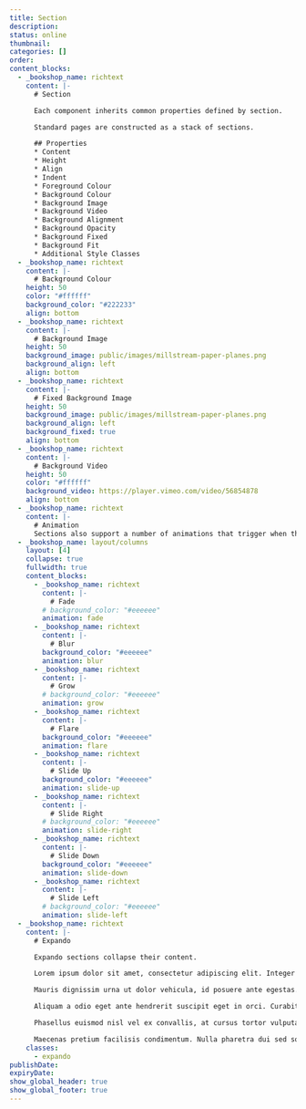 ```yaml
---
title: Section
description:
status: online
thumbnail:
categories: []
order:
content_blocks:
  - _bookshop_name: richtext
    content: |-
      # Section

      Each component inherits common properties defined by section.

      Standard pages are constructed as a stack of sections. 

      ## Properties
      * Content
      * Height
      * Align
      * Indent
      * Foreground Colour
      * Background Colour
      * Background Image
      * Background Video
      * Background Alignment
      * Background Opacity
      * Background Fixed
      * Background Fit
      * Additional Style Classes
  - _bookshop_name: richtext
    content: |-
      # Background Colour
    height: 50
    color: "#ffffff"
    background_color: "#222233"
    align: bottom
  - _bookshop_name: richtext
    content: |-
      # Background Image
    height: 50
    background_image: public/images/millstream-paper-planes.png
    background_align: left
    align: bottom
  - _bookshop_name: richtext
    content: |-
      # Fixed Background Image
    height: 50
    background_image: public/images/millstream-paper-planes.png
    background_align: left
    background_fixed: true
    align: bottom
  - _bookshop_name: richtext
    content: |-
      # Background Video
    height: 50
    color: "#ffffff"
    background_video: https://player.vimeo.com/video/56854878
    align: bottom
  - _bookshop_name: richtext
    content: |-
      # Animation
      Sections also support a number of animations that trigger when the section is scrolled into view.
  - _bookshop_name: layout/columns
    layout: [4]
    collapse: true
    fullwidth: true
    content_blocks:
      - _bookshop_name: richtext
        content: |-
          # Fade
        # background_color: "#eeeeee"
        animation: fade
      - _bookshop_name: richtext
        content: |-
          # Blur
        background_color: "#eeeeee"
        animation: blur
      - _bookshop_name: richtext
        content: |-
          # Grow
        # background_color: "#eeeeee"
        animation: grow
      - _bookshop_name: richtext
        content: |-
          # Flare
        background_color: "#eeeeee"
        animation: flare
      - _bookshop_name: richtext
        content: |-
          # Slide Up
        background_color: "#eeeeee"
        animation: slide-up
      - _bookshop_name: richtext
        content: |-
          # Slide Right
        # background_color: "#eeeeee"
        animation: slide-right
      - _bookshop_name: richtext
        content: |-
          # Slide Down
        background_color: "#eeeeee"
        animation: slide-down
      - _bookshop_name: richtext
        content: |-
          # Slide Left
        # background_color: "#eeeeee"
        animation: slide-left
  - _bookshop_name: richtext
    content: |-
      # Expando

      Expando sections collapse their content.

      Lorem ipsum dolor sit amet, consectetur adipiscing elit. Integer vitae purus non felis hendrerit hendrerit. Suspendisse lectus lectus, venenatis vitae convallis molestie, rhoncus ac leo. Nunc metus nulla, mollis fermentum ex a, sagittis hendrerit purus. Mauris placerat aliquam tempor. Suspendisse potenti. Vivamus imperdiet lacus id malesuada vehicula. Suspendisse ornare ut lectus ut condimentum. Sed quis bibendum sem. Duis venenatis venenatis lorem non vestibulum. Nullam maximus nibh fringilla, luctus erat et, interdum lorem. Nunc non mi id metus sodales porttitor.

      Mauris dignissim urna ut dolor vehicula, id posuere ante egestas. In hac habitasse platea dictumst. Sed facilisis erat vitae metus finibus, tincidunt porttitor justo tristique. Quisque quam ante, eleifend et tristique eleifend, tempus sit amet diam. Ut at imperdiet metus. Nullam finibus at mi a dapibus. Aenean vel vulputate arcu. Nunc ac massa dapibus, tincidunt justo quis, tristique sapien. Aliquam viverra pulvinar varius.

      Aliquam a odio eget ante hendrerit suscipit eget in orci. Curabitur sed felis neque. Curabitur varius odio eget felis interdum, id dictum ex dictum. Nunc at auctor sapien, vitae faucibus erat. Ut tincidunt elementum mauris, vel auctor risus pharetra ac. Aliquam sem nunc, consequat imperdiet diam at, faucibus ultrices elit. Vestibulum tincidunt massa a tincidunt ullamcorper.

      Phasellus euismod nisl vel ex convallis, at cursus tortor vulputate. Integer sit amet condimentum erat, ac fermentum justo. Vivamus semper arcu vel nisl placerat, a semper ante dapibus. Fusce auctor, augue vel sollicitudin porttitor, dolor eros vulputate dolor, vel tempus magna nibh sit amet enim. Mauris tortor mauris, accumsan ut est sit amet, luctus ullamcorper ante. Maecenas condimentum, sem vitae facilisis ultrices, enim felis tincidunt est, ac luctus purus dui non lorem. Sed nibh odio, scelerisque et quam eget, luctus ultrices neque. Sed ac tincidunt neque. Maecenas pharetra placerat leo hendrerit hendrerit. Sed porttitor turpis quis eros luctus, sed auctor est efficitur.

      Maecenas pretium facilisis condimentum. Nulla pharetra dui sed sodales vestibulum. Nulla dignissim maximus sapien, eu dignissim lorem semper non. Nunc gravida nulla felis. Fusce luctus vehicula tortor, sit amet suscipit nulla accumsan et. Sed non metus venenatis, viverra felis eu, faucibus dui. Nulla cursus mi in eros volutpat, et aliquam erat finibus.
    classes:
      - expando
publishDate:
expiryDate:
show_global_header: true
show_global_footer: true
---
```

